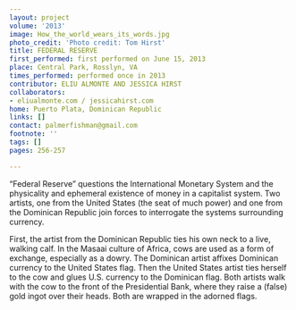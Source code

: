 ```yaml
---
layout: project
volume: '2013'
image: How_the_world_wears_its_words.jpg
photo_credit: 'Photo credit: Tom Hirst'
title: FEDERAL RESERVE
first_performed: first performed on June 15, 2013
place: Central Park, Rosslyn, VA
times_performed: performed once in 2013
contributor: ELIU ALMONTE AND JESSICA HIRST
collaborators:
- eliualmonte.com / jessicahirst.com
home: Puerto Plata, Dominican Republic
links: []
contact: palmerfishman@gmail.com
footnote: ''
tags: []
pages: 256-257

---
```


“Federal Reserve” questions the International Monetary System and the physicality and ephemeral existence of money in a capitalist system. Two artists, one from the United States (the seat of much power) and one from the Dominican Republic join forces to interrogate the systems surrounding currency.

First, the artist from the Dominican Republic ties his own neck to a live, walking calf. In the Masaai culture of Africa, cows are used as a form of exchange, especially as a dowry. The Dominican artist affixes Dominican currency to the United States flag. Then the United States artist ties herself to the cow and glues U.S. currency to the Dominican flag. Both artists walk with the cow to the front of the Presidential Bank, where they raise a (false) gold ingot over their heads. Both are wrapped in the adorned flags.
